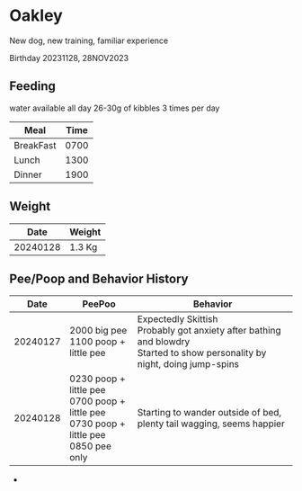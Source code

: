 # Oakley

New dog, new training, familiar experience 

Birthday 20231128, 28NOV2023

## Feeding 
water available all day
26-30g of kibbles 3 times per day

| Meal | Time | 
| - | - | 
|BreakFast|0700|
|Lunch|1300|
|Dinner|1900|

## Weight

|Date|Weight|
|-|-|
|20240128|1.3 Kg|

## Pee/Poop and Behavior History

| Date | PeePoo | Behavior |
|-|-|-|
| 20240127 | 2000 big pee<br>1100 poop + little pee | Expectedly Skittish<br>Probably got anxiety after bathing and blowdry<br>Started to show personality by night, doing jump-spins |
| 20240128 | 0230 poop + little pee<br> 0700 poop + little pee<br> 0730 poop + little pee<br> 0850 pee only | Starting to wander outside of bed, plenty tail wagging, seems happier |
 

-
